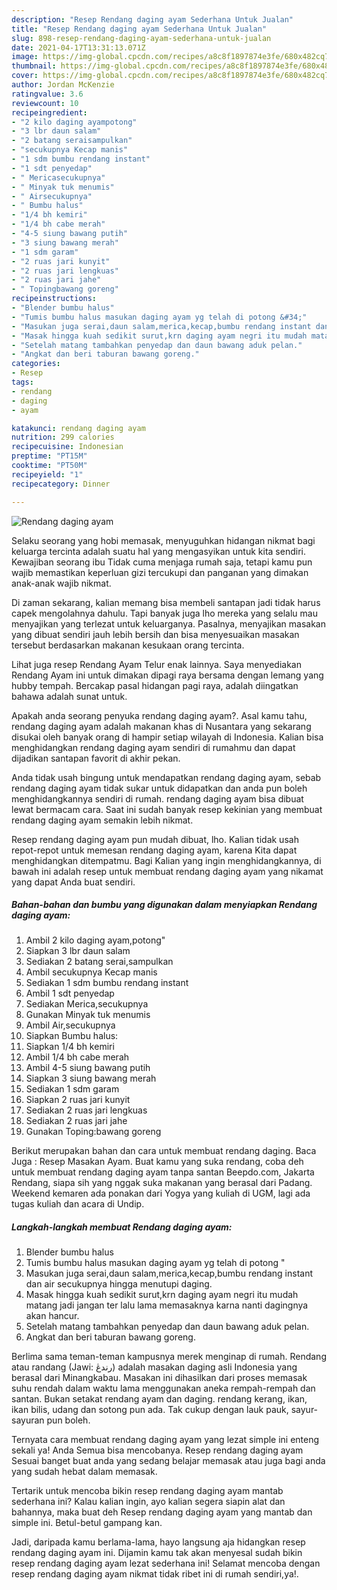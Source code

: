 ```yaml
---
description: "Resep Rendang daging ayam Sederhana Untuk Jualan"
title: "Resep Rendang daging ayam Sederhana Untuk Jualan"
slug: 898-resep-rendang-daging-ayam-sederhana-untuk-jualan
date: 2021-04-17T13:31:13.071Z
image: https://img-global.cpcdn.com/recipes/a8c8f1897874e3fe/680x482cq70/rendang-daging-ayam-foto-resep-utama.jpg
thumbnail: https://img-global.cpcdn.com/recipes/a8c8f1897874e3fe/680x482cq70/rendang-daging-ayam-foto-resep-utama.jpg
cover: https://img-global.cpcdn.com/recipes/a8c8f1897874e3fe/680x482cq70/rendang-daging-ayam-foto-resep-utama.jpg
author: Jordan McKenzie
ratingvalue: 3.6
reviewcount: 10
recipeingredient:
- "2 kilo daging ayampotong"
- "3 lbr daun salam"
- "2 batang seraisampulkan"
- "secukupnya Kecap manis"
- "1 sdm bumbu rendang instant"
- "1 sdt penyedap"
- " Mericasecukupnya"
- " Minyak tuk menumis"
- " Airsecukupnya"
- " Bumbu halus"
- "1/4 bh kemiri"
- "1/4 bh cabe merah"
- "4-5 siung bawang putih"
- "3 siung bawang merah"
- "1 sdm garam"
- "2 ruas jari kunyit"
- "2 ruas jari lengkuas"
- "2 ruas jari jahe"
- " Topingbawang goreng"
recipeinstructions:
- "Blender bumbu halus"
- "Tumis bumbu halus masukan daging ayam yg telah di potong &#34;"
- "Masukan juga serai,daun salam,merica,kecap,bumbu rendang instant dan air secukupnya hingga menutupi daging."
- "Masak hingga kuah sedikit surut,krn daging ayam negri itu mudah matang jadi jangan ter lalu lama memasaknya karna nanti dagingnya akan hancur."
- "Setelah matang tambahkan penyedap dan daun bawang aduk pelan."
- "Angkat dan beri taburan bawang goreng."
categories:
- Resep
tags:
- rendang
- daging
- ayam

katakunci: rendang daging ayam 
nutrition: 299 calories
recipecuisine: Indonesian
preptime: "PT15M"
cooktime: "PT50M"
recipeyield: "1"
recipecategory: Dinner

---
```



![Rendang daging ayam](https://img-global.cpcdn.com/recipes/a8c8f1897874e3fe/680x482cq70/rendang-daging-ayam-foto-resep-utama.jpg)

Selaku seorang yang hobi memasak, menyuguhkan hidangan nikmat bagi keluarga tercinta adalah suatu hal yang mengasyikan untuk kita sendiri. Kewajiban seorang ibu Tidak cuma menjaga rumah saja, tetapi kamu pun wajib memastikan keperluan gizi tercukupi dan panganan yang dimakan anak-anak wajib nikmat.

Di zaman  sekarang, kalian memang bisa membeli santapan jadi tidak harus capek mengolahnya dahulu. Tapi banyak juga lho mereka yang selalu mau menyajikan yang terlezat untuk keluarganya. Pasalnya, menyajikan masakan yang dibuat sendiri jauh lebih bersih dan bisa menyesuaikan masakan tersebut berdasarkan makanan kesukaan orang tercinta. 

Lihat juga resep Rendang Ayam Telur enak lainnya. Saya menyediakan Rendang Ayam ini untuk dimakan dipagi raya bersama dengan lemang yang hubby tempah. Bercakap pasal hidangan pagi raya, adalah diingatkan bahawa adalah sunat untuk.

Apakah anda seorang penyuka rendang daging ayam?. Asal kamu tahu, rendang daging ayam adalah makanan khas di Nusantara yang sekarang disukai oleh banyak orang di hampir setiap wilayah di Indonesia. Kalian bisa menghidangkan rendang daging ayam sendiri di rumahmu dan dapat dijadikan santapan favorit di akhir pekan.

Anda tidak usah bingung untuk mendapatkan rendang daging ayam, sebab rendang daging ayam tidak sukar untuk didapatkan dan anda pun boleh menghidangkannya sendiri di rumah. rendang daging ayam bisa dibuat lewat bermacam cara. Saat ini sudah banyak resep kekinian yang membuat rendang daging ayam semakin lebih nikmat.

Resep rendang daging ayam pun mudah dibuat, lho. Kalian tidak usah repot-repot untuk memesan rendang daging ayam, karena Kita dapat menghidangkan ditempatmu. Bagi Kalian yang ingin menghidangkannya, di bawah ini adalah resep untuk membuat rendang daging ayam yang nikamat yang dapat Anda buat sendiri.

<!--inarticleads1-->

##### Bahan-bahan dan bumbu yang digunakan dalam menyiapkan Rendang daging ayam:

1. Ambil 2 kilo daging ayam,potong&#34;
1. Siapkan 3 lbr daun salam
1. Sediakan 2 batang serai,sampulkan
1. Ambil secukupnya Kecap manis
1. Sediakan 1 sdm bumbu rendang instant
1. Ambil 1 sdt penyedap
1. Sediakan  Merica,secukupnya
1. Gunakan  Minyak tuk menumis
1. Ambil  Air,secukupnya
1. Siapkan  Bumbu halus:
1. Siapkan 1/4 bh kemiri
1. Ambil 1/4 bh cabe merah
1. Ambil 4-5 siung bawang putih
1. Siapkan 3 siung bawang merah
1. Sediakan 1 sdm garam
1. Siapkan 2 ruas jari kunyit
1. Sediakan 2 ruas jari lengkuas
1. Sediakan 2 ruas jari jahe
1. Gunakan  Toping:bawang goreng


Berikut merupakan bahan dan cara untuk membuat rendang daging. Baca Juga : Resep Masakan Ayam. Buat kamu yang suka rendang, coba deh untuk membuat rendang daging ayam tanpa santan Beepdo.com, Jakarta Rendang, siapa sih yang nggak suka makanan yang berasal dari Padang. Weekend kemaren ada ponakan dari Yogya yang kuliah di UGM, lagi ada tugas kuliah dan acara di Undip. 

<!--inarticleads2-->

##### Langkah-langkah membuat Rendang daging ayam:

1. Blender bumbu halus
1. Tumis bumbu halus masukan daging ayam yg telah di potong &#34;
1. Masukan juga serai,daun salam,merica,kecap,bumbu rendang instant dan air secukupnya hingga menutupi daging.
1. Masak hingga kuah sedikit surut,krn daging ayam negri itu mudah matang jadi jangan ter lalu lama memasaknya karna nanti dagingnya akan hancur.
1. Setelah matang tambahkan penyedap dan daun bawang aduk pelan.
1. Angkat dan beri taburan bawang goreng.


Berlima sama teman-teman kampusnya merek menginap di rumah. Rendang atau randang (Jawi: رندڠ) adalah masakan daging asli Indonesia yang berasal dari Minangkabau. Masakan ini dihasilkan dari proses memasak suhu rendah dalam waktu lama menggunakan aneka rempah-rempah dan santan. Bukan setakat rendang ayam dan daging. rendang kerang, ikan, ikan bilis, udang dan sotong pun ada. Tak cukup dengan lauk pauk, sayur-sayuran pun boleh. 

Ternyata cara membuat rendang daging ayam yang lezat simple ini enteng sekali ya! Anda Semua bisa mencobanya. Resep rendang daging ayam Sesuai banget buat anda yang sedang belajar memasak atau juga bagi anda yang sudah hebat dalam memasak.

Tertarik untuk mencoba bikin resep rendang daging ayam mantab sederhana ini? Kalau kalian ingin, ayo kalian segera siapin alat dan bahannya, maka buat deh Resep rendang daging ayam yang mantab dan simple ini. Betul-betul gampang kan. 

Jadi, daripada kamu berlama-lama, hayo langsung aja hidangkan resep rendang daging ayam ini. Dijamin kamu tak akan menyesal sudah bikin resep rendang daging ayam lezat sederhana ini! Selamat mencoba dengan resep rendang daging ayam nikmat tidak ribet ini di rumah sendiri,ya!.

